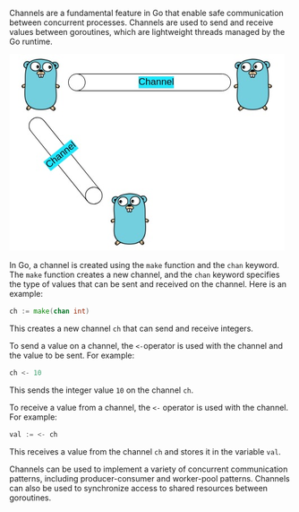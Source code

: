 Channels are a fundamental feature in Go that enable safe communication between concurrent processes. Channels are used to send and receive values between goroutines, which are lightweight threads managed by the Go runtime.

![channel.jpg](../../assets/images/go5.jpg)

In Go, a channel is created using the `make` function and the `chan` keyword. The `make` function creates a new channel, and the `chan` keyword specifies the type of values that can be sent and received on the channel. Here is an example:

```go
ch := make(chan int)
```

This creates a new channel `ch` that can send and receive integers.

To send a value on a channel, the `<-`operator is used with the channel and the value to be sent. For example:

```go
ch <- 10
```

This sends the integer value `10` on the channel `ch`.

To receive a value from a channel, the `<-` operator is used with the channel. For example:

```go
val := <- ch
```

This receives a value from the channel `ch` and stores it in the variable `val`.

Channels can be used to implement a variety of concurrent communication patterns, including producer-consumer and worker-pool patterns. Channels can also be used to synchronize access to shared resources between goroutines.

